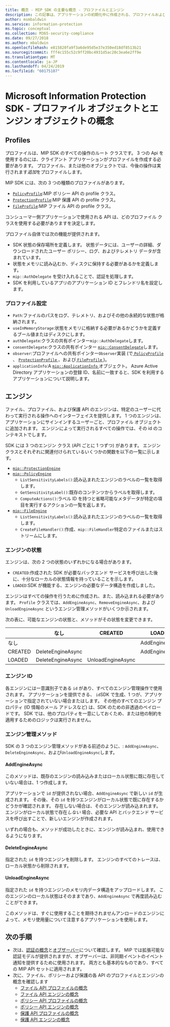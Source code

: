 ```yaml
---
title: 概念 - MIP SDK の主要な概念 - プロファイルとエンジン
description: この記事は、アプリケーションの初期化中に作成される、プロファイルおよびエンジンという主要な SDK の概念を理解するのに役立ちます。
author: msmbaldwin
ms.service: information-protection
ms.topic: conceptual
ms.collection: M365-security-compliance
ms.date: 09/27/2018
ms.author: mbaldwin
ms.openlocfilehash: e815820fa9f3a6de95d5e37e350ed18df8513b21
ms.sourcegitcommit: fff4c155c52c9ff20bc4931d5ac20c3ea6e2ff9e
ms.translationtype: MT
ms.contentlocale: ja-JP
ms.lasthandoff: 04/24/2019
ms.locfileid: "60175107"
---
```

# <a name="microsoft-information-protection-sdk---profile-and-engine-object-concepts"></a>Microsoft Information Protection SDK - プロファイル オブジェクトとエンジン オブジェクトの概念

## <a name="profiles"></a>Profiles

プロファイルは、MIP SDK のすべての操作のルート クラスです。 3 つの Api を使用するのには、クライアント アプリケーションがプロファイルを作成する必要があります。 プロファイル、または他のオブジェクトでは、今後の操作は実行されます*追加*をプロファイルします。

MIP SDK には、次の 3 つの種類のプロファイルがあります。

- [`PolicyProfile`](reference/class_mip_policyprofile.md):MIP ポリシー API の profile クラス。
- [`ProtectionProfile`](reference/class_mip_protectionprofile.md):MIP 保護 API の profile クラス。
- [`FileProfile`](reference/class_mip_fileprofile.md):MIP ファイル API の profile クラス。

コンシューマー側アプリケーションで使用される API は、どのプロファイル クラスを使用する必要がありますを決定します。

プロファイル自体では次の機能が提供されます。

- SDK 状態の保存場所を定義します。 状態データには、ユーザーの詳細、ダウンロードされたユーザー ポリシー、ログ、およびテレメトリ データが含まれています。
- 状態をメモリに読み込むか、ディスクに保持する必要があるかを定義します。
- `mip::AuthDelegate` を受け入れることで、認証を処理します。
- SDK を利用しているアプリのアプリケーション ID とフレンドリ名を設定します。

### <a name="profile-settings"></a>プロファイル設定

- `Path`:ファイルのパスをログ、テレメトリ、およびその他の永続的な状態が格納されます。
- `useInMemoryStorage`:状態をメモリに格納する必要があるかどうかを定義するブール値またはディスクにします。
- `authDelegate`:クラスの共有ポインター`mip::AuthDelegate`します。 
- `consentDelegate`:クラスの共有ポインター [ `mip::ConsentDelegate`](reference/class_mip_consentdelegate.md)します。 
- `observer`:プロファイルへの共有ポインター`Observer`実装 (で[ `PolicyProfile` ](reference/class_mip_policyprofile_observer.md)、 [ `ProtectionProfile` ](reference/class_mip_protectionprofile_observer.md)、および[ `FileProfile` ](reference/class_mip_fileprofile_observer.md))。
- `applicationInfo`:A [ `mip::ApplicationInfo` ](reference/mip-enums-and-structs.md#structures)オブジェクト。 Azure Active Directory アプリケーションの登録 ID、名前に一致すると、SDK を利用するアプリケーションについて説明します。

## <a name="engines"></a>エンジン

ファイル、プロファイル、および保護 API のエンジンは、特定のユーザーに代わって実行される操作へのインターフェイスを提供します。 1 つのエンジンは、アプリケーションにサインインするユーザーごと、プロファイル オブジェクトに追加されます。 エンジンによって実行されるすべての操作では、その id のコンテキストでします。

SDK には 3 つのエンジン クラス (API ごとに 1 つずつ) があります。 エンジン クラスとそれぞれに関連付けられているいくつかの関数を以下の一覧に示します。

- [`mip::ProtectionEngine`](reference/class_mip_protectionengine.md)
- [`mip::PolicyEngine`](reference/class_mip_policyengine.md)
  - `ListSensitivityLabels()`:読み込まれたエンジンのラベルの一覧を取得します。
  - `GetSensitivityLabel()`:既存のコンテンツからラベルを取得します。
  - `ComputeActions()`:ラベル ID を持つと省略可能なメタデータが特定の項目を実行するアクションの一覧を返します。
- [`mip::FileEngine`](reference/class_mip_fileengine.md)
  - `ListSensitivityLabels()`:読み込まれたエンジンのラベルの一覧を取得します。
  - `CreateFileHandler()`:作成、`mip::FileHandler`特定のファイルまたはストリームにします。

### <a name="engine-states"></a>エンジンの状態

エンジンは、次の 2 つの状態のいずれかになる場合があります。

- `CREATED`:作成された SDK が必要なバックエンド サービスを呼び出した後に、十分なローカルの状態情報を持っていることを示します。
- `LOADED`:SDK が機能する、エンジンの必要なデータ構造を作成しました。

エンジンはすべての操作を行うために作成され、また、読み込まれる必要があります。 `Profile` クラスでは、`AddEngineAsync`、`RemoveEngineAsync`、および `UnloadEngineAsync` というエンジン管理メソッドがいくつか示されます。

次の表に、可能なエンジンの状態と、メソッドがその状態を変更できます。

|         | なし              | CREATED           | LOADED         |
|---------|-------------------|-------------------|----------------|
| なし    |                   |                   | AddEngineAsync |
| CREATED | DeleteEngineAsync |                   | AddEngineAsync |
| LOADED  | DeleteEngineAsync | UnloadEngineAsync |                |

### <a name="engine-id"></a>エンジン ID

各エンジンには一意識別子である `id` があり、すべてのエンジン管理操作で使用されます。 アプリケーションを提供できる、 `id`SDK で生成、1 つが、アプリケーションで指定されていない場合またはします。 その他のすべてのエンジン プロパティ (ID 情報のメール アドレスなど) は、SDK のための非透過のペイロードです。 SDK では、他のプロパティを一意にしておくため、または他の制約を適用するためのロジックは実行されません。

### <a name="engine-management-methods"></a>エンジン管理メソッド

SDK の 3 つのエンジン管理メソッドがある前述のように、: `AddEngineAsync`、 `DeleteEngineAsync`、および`UnloadEngineAsync`します。

#### <a name="addengineasync"></a>AddEngineAsync

このメソッドは、既存のエンジンの読み込みまたはローカル状態に既に存在していない場合は、1 つ作成します。

アプリケーションで `id` が提供されない場合、`AddEngineAsync` で新しい `id` が生成されます。 その後、その `id` を持つエンジンがローカル状態で既に存在するかどうかが確認されます。 存在しない場合は、そのエンジンが読み込まれます。 エンジンがローカル状態で存在*しない* 場合、必要な API とバックエンド サービスを呼び出すことで、新しいエンジンが作成されます。

いずれの場合も、メソッドが成功したときに、エンジンが読み込まれ、使用できるようになります。

#### <a name="deleteengineasync"></a>DeleteEngineAsync

指定された `id` を持つエンジンを削除します。 エンジンのすべてのトレースは、ローカル状態から削除されます。

#### <a name="unloadengineasync"></a>UnloadEngineAsync

指定された `id` を持つエンジンのメモリ内データ構造をアップロードします。 このエンジンのローカル状態はそのままであり、`AddEngineAsync` で再度読み込むことができます。

このメソッドは、すぐに使用することを期待されませんアンロードのエンジンによって、メモリ使用量について注意するアプリケーションを使用します。

## <a name="next-steps"></a>次の手順

- 次は、[認証の概念](concept-authentication-cpp.md)と[オブザーバー](concept-async-observers.md)について確認します。 MIP では拡張可能な認証モデルが提供されますが、オブザーバーは、非同期イベントのイベント通知を提供するために使用されます。 両方とも基本的なものであり、すべての MIP API セットに適用されます。
- 次に、ファイル、ポリシーおよび保護の各 API のプロファイルとエンジンの概念を確認します
  - [ファイル API プロファイルの概念](concept-profile-engine-file-profile-cpp.md)
  - [ファイル API エンジンの概念](concept-profile-engine-file-engine-cpp.md)
  - [ポリシー API プロファイルの概念](concept-profile-engine-file-profile-cpp.md)
  - [ポリシー API エンジンの概念](concept-profile-engine-file-engine-cpp.md)
  - [保護 API プロファイルの概念](concept-profile-engine-file-profile-cpp.md)
  - [保護 API エンジンの概念](concept-profile-engine-file-engine-cpp.md)  
